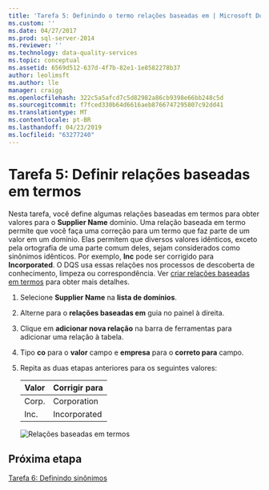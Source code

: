 ```yaml
---
title: 'Tarefa 5: Definindo o termo relações baseadas em | Microsoft Docs'
ms.custom: ''
ms.date: 04/27/2017
ms.prod: sql-server-2014
ms.reviewer: ''
ms.technology: data-quality-services
ms.topic: conceptual
ms.assetid: 6569d512-637d-4f7b-82e1-1e8582278b37
author: leolimsft
ms.author: lle
manager: craigg
ms.openlocfilehash: 322c5a5afcd7c5d82982a86cb9398e66bb248c5d
ms.sourcegitcommit: f7fced330b64d6616aeb8766747295807c92dd41
ms.translationtype: MT
ms.contentlocale: pt-BR
ms.lasthandoff: 04/23/2019
ms.locfileid: "63277240"
---
```

# <a name="task-5-setting-term-based-relationships"></a>Tarefa 5: Definir relações baseadas em termos
  Nesta tarefa, você define algumas relações baseadas em termos para obter valores para o **Supplier Name** domínio. Uma relação baseada em termo permite que você faça uma correção para um termo que faz parte de um valor em um domínio. Elas permitem que diversos valores idênticos, exceto pela ortografia de uma parte comum deles, sejam considerados como sinônimos idênticos. Por exemplo, **Inc** pode ser corrigido para **Incorporated**. O DQS usa essas relações nos processos de descoberta de conhecimento, limpeza ou correspondência. Ver [criar relações baseadas em termos](https://msdn.microsoft.com/library/hh510404.aspx) para obter mais detalhes.  
  
1.  Selecione **Supplier Name** na **lista de domínios**.  
  
2.  Alterne para o **relações baseadas em** guia no painel à direita.  
  
3.  Clique em **adicionar nova relação** na barra de ferramentas para adicionar uma relação à tabela.  
  
4.  Tipo **co** para o **valor** campo e **empresa** para o **correto para** campo.  
  
5.  Repita as duas etapas anteriores para os seguintes valores:  
  
    |Valor|Corrigir para|  
    |-----------|----------------|  
    |Corp.|Corporation|  
    |Inc.|Incorporated|  
  
     ![Relações baseadas em termos](../../2014/tutorials/media/et-settingtermbasedrelations.jpg "relações baseadas em termos")  
  
## <a name="next-step"></a>Próxima etapa  
 [Tarefa 6: Definindo sinônimos](../../2014/tutorials/task-6-setting-synonyms.md)  
  
  
